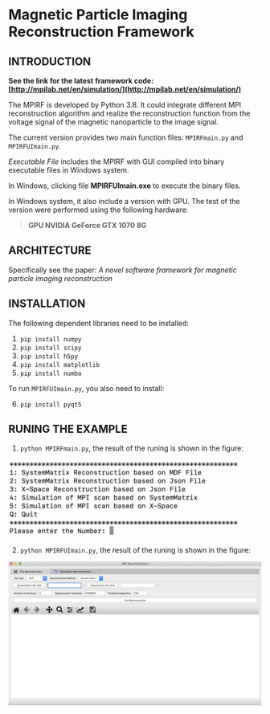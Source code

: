 # Magnetic Particle Imaging Reconstruction Framework

## INTRODUCTION

**See the link for the latest framework code:[http://mpilab.net/en/simulation/](http://mpilab.net/en/simulation/)**

The MPIRF is developed by Python 3.8. It could integrate different MPI reconstruction algorithm and realize the reconstruction function from the voltage signal of the magnetic nanoparticle to the image signal.  
  
The current version provides two main function files: `MPIRFmain.py` and `MPIRFUImain.py`.

*Executable File* includes the MPIRF with GUI compiled into binary executable files in Windows system.  

In Windows, clicking file **MPIRFUImain.exe** to execute the binary files.  

In Windows system, it also include a version with GPU. The test of the version were performed using the following hardware:  
>**GPU NVIDIA GeForce GTX 1070 8G**

## ARCHITECTURE
  
Specifically see the paper: *A novel software framework for magnetic particle imaging reconstruction*

## INSTALLATION
  
The following dependent libraries need to be installed:

1.  `pip install numpy`
2.  `pip install scipy`
3.  `pip install h5py`
4.  `pip install matplotlib`
5.  `pip install numba`

To run `MPIRFUImain.py`, you also need to install:

6.  `pip install pyqt5`

## RUNING THE EXAMPLE
  
1.  `python MPIRFmain.py`, the result of the runing is shown in the figure:

![](./Image/Fig1.png) 

2.  `python MPIRFUImain.py`, the result of the runing is shown in the figure:

![](./Image/Fig2.png) 

